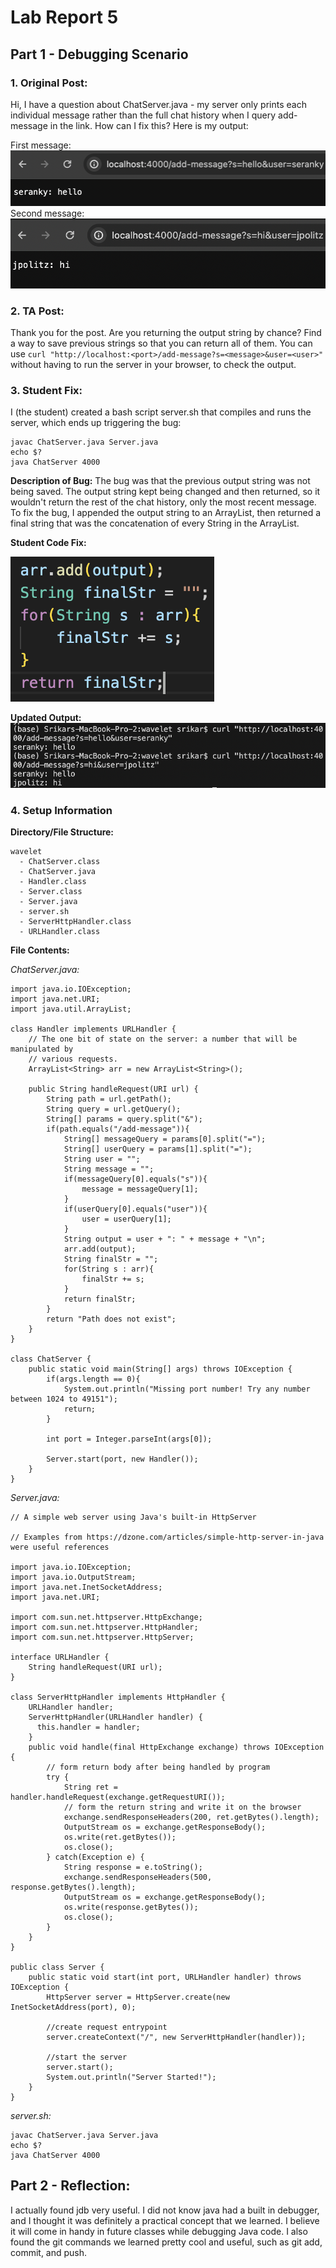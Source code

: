 # Lab Report 5

## Part 1 - Debugging Scenario

### 1. Original Post:
Hi, I have a question about ChatServer.java - my server only prints each individual message rather than the full chat history when I query add-message in the link. How can I fix this? Here is my output:

First message: 
![Image](first_call.png)
Second message:
![Image](second_call.png)

### 2. TA Post:
Thank you for the post. Are you returning the output string by chance? Find a way to save previous strings so that you can return all of them. You can use `curl "http://localhost:<port>/add-message?s=<message>&user=<user>"` without having to run the server in your browser, to check the output.

### 3. Student Fix:
I (the student) created a bash script server.sh that compiles and runs the server, which ends up triggering the bug:
```
javac ChatServer.java Server.java
echo $?
java ChatServer 4000
```
**Description of Bug:** The bug was that the previous output string was not being saved. The output string kept being changed and then returned, so it wouldn't return the rest of the chat history, only the most recent message. To fix the bug, I appended the output string to an ArrayList, then returned a final string that was the concatenation of every String in the ArrayList. 

**Student Code Fix:**

![Image](fixed_code.png)

**Updated Output:**
![Image](curl_output.png)

### 4. Setup Information

**Directory/File Structure:**
```
wavelet
  - ChatServer.class
  - ChatServer.java
  - Handler.class
  - Server.class
  - Server.java
  - server.sh
  - ServerHttpHandler.class
  - URLHandler.class
```

**File Contents:**

*ChatServer.java:*
```
import java.io.IOException;
import java.net.URI;
import java.util.ArrayList;

class Handler implements URLHandler {
    // The one bit of state on the server: a number that will be manipulated by
    // various requests.
    ArrayList<String> arr = new ArrayList<String>();

    public String handleRequest(URI url) {
        String path = url.getPath();
        String query = url.getQuery();
        String[] params = query.split("&");
        if(path.equals("/add-message")){
            String[] messageQuery = params[0].split("=");
            String[] userQuery = params[1].split("=");
            String user = "";
            String message = "";
            if(messageQuery[0].equals("s")){
                message = messageQuery[1];
            }
            if(userQuery[0].equals("user")){
                user = userQuery[1];
            }
            String output = user + ": " + message + "\n";
            arr.add(output);
            String finalStr = "";
            for(String s : arr){
                finalStr += s;
            }
            return finalStr;
        }
        return "Path does not exist";
    }
}

class ChatServer {
    public static void main(String[] args) throws IOException {
        if(args.length == 0){
            System.out.println("Missing port number! Try any number between 1024 to 49151");
            return;
        }

        int port = Integer.parseInt(args[0]);

        Server.start(port, new Handler());
    }
}
```
*Server.java:*
```
// A simple web server using Java's built-in HttpServer

// Examples from https://dzone.com/articles/simple-http-server-in-java were useful references

import java.io.IOException;
import java.io.OutputStream;
import java.net.InetSocketAddress;
import java.net.URI;

import com.sun.net.httpserver.HttpExchange;
import com.sun.net.httpserver.HttpHandler;
import com.sun.net.httpserver.HttpServer;

interface URLHandler {
    String handleRequest(URI url);
}

class ServerHttpHandler implements HttpHandler {
    URLHandler handler;
    ServerHttpHandler(URLHandler handler) {
      this.handler = handler;
    }
    public void handle(final HttpExchange exchange) throws IOException {
        // form return body after being handled by program
        try {
            String ret = handler.handleRequest(exchange.getRequestURI());
            // form the return string and write it on the browser
            exchange.sendResponseHeaders(200, ret.getBytes().length);
            OutputStream os = exchange.getResponseBody();
            os.write(ret.getBytes());
            os.close();
        } catch(Exception e) {
            String response = e.toString();
            exchange.sendResponseHeaders(500, response.getBytes().length);
            OutputStream os = exchange.getResponseBody();
            os.write(response.getBytes());
            os.close();
        }
    }
}

public class Server {
    public static void start(int port, URLHandler handler) throws IOException {
        HttpServer server = HttpServer.create(new InetSocketAddress(port), 0);

        //create request entrypoint
        server.createContext("/", new ServerHttpHandler(handler));

        //start the server
        server.start();
        System.out.println("Server Started!");
    }
}
```

*server.sh:*
```
javac ChatServer.java Server.java
echo $?
java ChatServer 4000
```

## Part 2 - Reflection:
I actually found jdb very useful. I did not know java had a built in debugger, and I thought it was definitely a practical concept that we learned. I believe it will come in handy in future classes while debugging Java code. I also found the git commands we learned pretty cool and useful, such as git add, commit, and push. 

